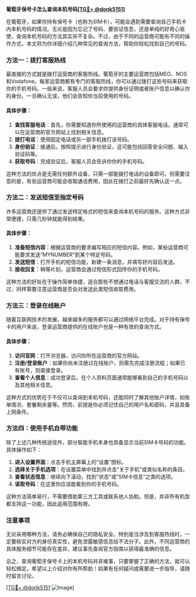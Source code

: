**葡萄牙保号卡怎么查询本机号码[[TG💪+ @donk5151](https://t.me/s/donk5151)]**

在葡萄牙，如果你持有保号卡（也称为SIM卡），可能会遇到需要查询自己手机卡内本机号码的情况。无论是因为忘记了号码、要验证信息，还是单纯的好奇心驱使，查询本机号码的方法其实并不复杂。不过，由于不同的运营商可能有不同的操作方式，本文将为你详细介绍几种常见的查询方法，帮助你轻松找到自己的号码。

### 方法一：拨打客服热线

最直接的方式就是拨打运营商的客服热线。葡萄牙的主要运营商包括MEO、NOS和Vodafone。每家运营商都有专门的客服热线，你可以通过拨打这些号码来获取你的手机号码。一般来说，客服人员会要求你提供身份证明或者账户信息以确认你的身份。一旦确认无误，他们会告知你当前使用的号码。

#### 具体步骤：
1. **查找客服电话**：首先，你需要知道你所使用的运营商的具体客服电话。通常可以在运营商的官方网站上找到相关信息。
2. **拨打电话**：使用固定电话或另一部手机拨打该号码。
3. **身份验证**：接通后，按照提示进行身份验证，这可能包括回答安全问题、输入验证码等。
4. **获取号码**：完成验证后，客服人员会告诉你你的手机号码。

这种方法的优点是无需任何额外设备，只需一部能拨打电话的设备即可。但需要注意的是，有些运营商可能会收取通话费用，因此在拨打之前最好先确认这一点。

### 方法二：发送短信至指定号码

许多运营商还提供了通过发送特定格式的短信来查询本机号码的服务。这种方式非常便捷，只需几秒钟就能得到结果。

#### 具体步骤：
1. **准备短信内容**：根据运营商的要求编写相应的短信内容。例如，某些运营商可能要求发送“MYNUMBER”到某个特定号码。
2. **发送短信**：打开手机的短信功能，新建一条消息，并填写好内容后发送。
3. **接收回复**：稍等片刻，运营商会通过短信形式回传你的手机号码。

这种方法的好处在于操作简单快捷，适合那些不想通过电话与客服交流的人群。不过，同样需要注意运营商是否会对发送此类短信收取费用。

### 方法三：登录在线账户

随着互联网技术的发展，越来越多的服务都可以通过网络平台完成。对于持有保号卡的用户来说，登录运营商提供的在线账户也是一种有效的查询方式。

#### 具体步骤：
1. **访问官网**：打开浏览器，访问你所在运营商的官方网站。
2. **注册/登录账户**：如果你尚未注册过在线账户，则需先完成注册流程；如果已有账号，则直接登录。
3. **查看个人信息**：成功登录后，在个人资料页面通常能够看到自己的手机号码以及其他相关信息。

这种方式的优势在于不仅可以查询到本机号码，还能同时了解其他账户详情，如账单情况、套餐剩余量等。然而，前提是你必须记住自己的用户名和密码，并且具备上网条件。

### 方法四：使用手机自带功能

除了上述几种传统途径外，部分智能手机本身也具备显示当前SIM卡号码的功能。具体操作如下：

1. **进入设置界面**：点击手机主屏幕上的“设置”图标。
2. **选择关于手机选项**：在设置菜单中找到并点击“关于手机”或类似名称的条目。
3. **查看状态信息**：继续向下滚动，找到“状态”或“SIM卡信息”之类的选项。
4. **读取号码**：在这里你应该能看到你的手机号码。

这种方法简单易行，不需要借助第三方工具或联系他人协助。但是，并非所有机型都支持这一功能，因此适用范围有限。

### 注意事项

无论采用哪种方法，请务必确保自己的隐私安全。特别是当涉及到客服热线时，一定要核实对方的身份真实性，避免泄露敏感信息给不法分子。此外，不同运营商的具体服务细节可能存在差异，建议事先查阅官方指南以获得最准确的信息。

总之，查询葡萄牙保号卡上的本机号码并非难事，只要掌握了正确的方法，就可以轻松搞定。希望以上介绍对你有所帮助！如果有任何疑问或需要进一步指导，请随时留言讨论。

[[TG💪+ @donk5151](https://t.me/s/donk5151) ![Image](https://i.postimg.cc/rwNCRYN7/Snipaste-2025-04-30-17-27-05.png)]